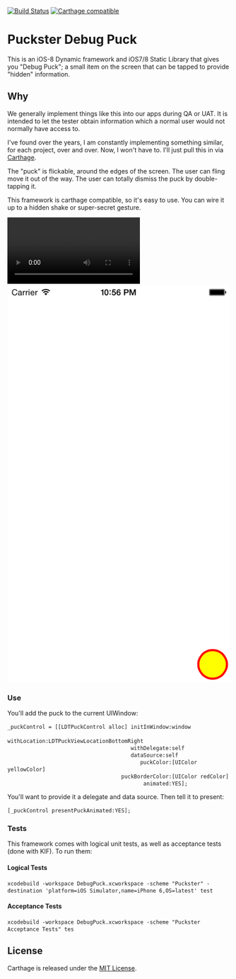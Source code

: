[![Build Status](https://travis-ci.org/lottadot/Puckster.svg?branch=development)](https://travis-ci.org/lottadot/Puckster) [![Carthage compatible](https://img.shields.io/badge/Carthage-compatible-4BC51D.svg?style=flat)](https://github.com/Carthage/Carthage)

Puckster Debug Puck
===============
This is an iOS-8 Dynamic framework and iOS7/8 Static Library that gives you "Debug Puck"; a small item on the screen that can be tapped to provide "hidden" information.

## Why
We generally implement things like this into our apps during QA or UAT. It is intended to let the tester obtain information which a normal user would not normally have access to.

I've found over the years, I am constantly implementing something similar, for each project, over and over. Now, I won't have to. I'll just pull this in via [Carthage](https://github.com/carthage/carthage).

The "puck" is flickable, around the edges of the screen. The user can fling move it out of the way. The user can totally dismiss the puck by double-tapping it.

This framework is carthage compatible, so it's easy to use. You can wire it up to a hidden shake or super-secret gesture.

![Puckster UI video](https://github.com/lottadot/Puckster/raw/development/assets/puckster-1-0-0.mov)
![Puckster UI Screenshot](https://github.com/lottadot/Puckster/raw/development/assets/puckster-1-0-0.png)

### Use
You'll add the puck to the current UIWindow:

````
_puckControl = [[LDTPuckControl alloc] initInWindow:window
                                       withLocation:LDTPuckViewLocationBottomRight
                                       withDelegate:self 
                                       dataSource:self
                                          puckColor:[UIColor yellowColor]
                                    puckBorderColor:[UIColor redColor]
                                           animated:YES];
````

You'll want to provide it a delegate and data source. Then tell it to present:

````
[_puckControl presentPuckAnimated:YES];
````

### Tests
This framework comes with logical unit tests, as well as acceptance tests (done with KIF).
To run them:

#### Logical Tests
````
xcodebuild -workspace DebugPuck.xcworkspace -scheme "Puckster" -destination 'platform=iOS Simulator,name=iPhone 6,OS=latest' test
````

#### Acceptance Tests
````
xcodebuild -workspace DebugPuck.xcworkspace -scheme "Puckster Acceptance Tests" tes
````

## License

Carthage is released under the [MIT License](LICENSE.md).
